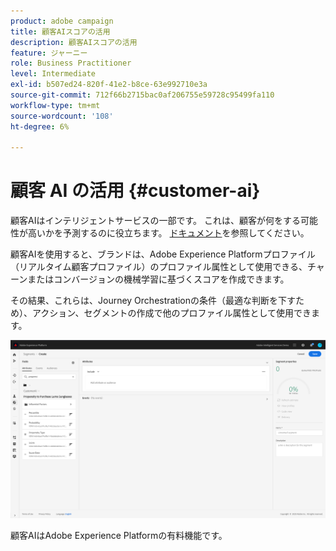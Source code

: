 ```yaml
---
product: adobe campaign
title: 顧客AIスコアの活用
description: 顧客AIスコアの活用
feature: ジャーニー
role: Business Practitioner
level: Intermediate
exl-id: b507ed24-820f-41e2-b8ce-63e992710e3a
source-git-commit: 712f66b2715bac0af206755e59728c95499fa110
workflow-type: tm+mt
source-wordcount: '108'
ht-degree: 6%

---
```


# 顧客 AI の活用 {#customer-ai}

顧客AIはインテリジェントサービスの一部です。 これは、顧客が何をする可能性が高いかを予測するのに役立ちます。 [ドキュメント](https://docs.adobe.com/content/help/en/experience-platform/intelligent-services/customer-ai/overview.html)を参照してください。

顧客AIを使用すると、ブランドは、Adobe Experience Platformプロファイル（リアルタイム顧客プロファイル）のプロファイル属性として使用できる、チャーンまたはコンバージョンの機械学習に基づくスコアを作成できます。

その結果、これらは、Journey Orchestrationの条件（最適な判断を下すため）、アクション、セグメントの作成で他のプロファイル属性として使用できます。

![](../assets/customer-ai.png)

顧客AIはAdobe Experience Platformの有料機能です。
